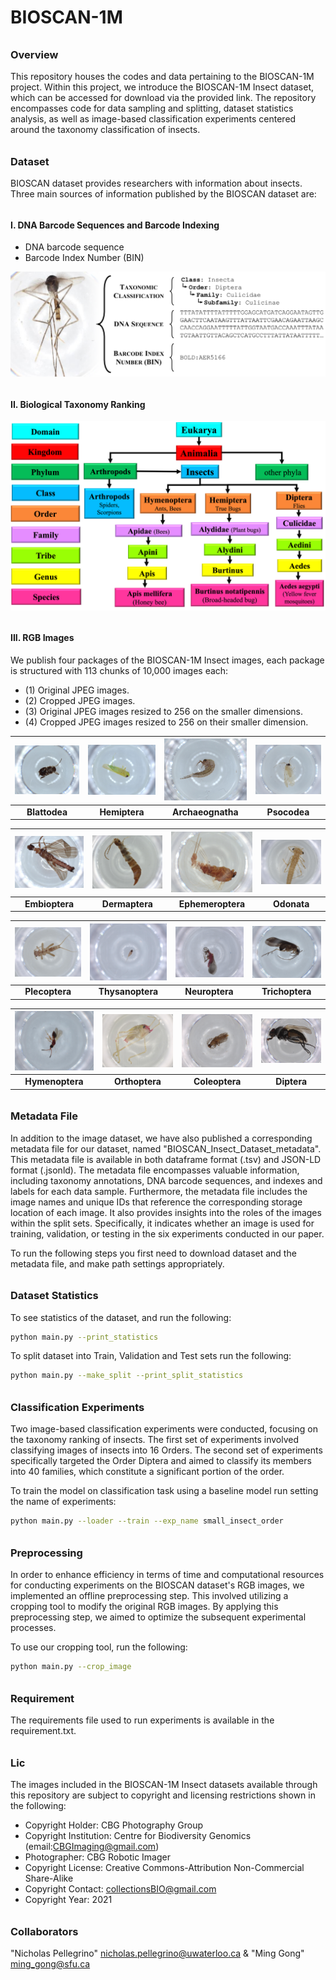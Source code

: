 # BIOSCAN-1M

###### <h3> Overview
This repository houses the codes and data pertaining to the BIOSCAN-1M project. 
Within this project, we introduce the BIOSCAN-1M Insect dataset, which can be accessed 
for download via the provided link. The repository encompasses code for data sampling and splitting, 
dataset statistics analysis, as well as image-based classification experiments centered around 
the taxonomy classification of insects. 
 
###### <h3> Dataset
BIOSCAN dataset provides researchers with information about insects. 
Three main sources of information published by the BIOSCAN dataset are: 

###### <h4> I. DNA Barcode Sequences and Barcode Indexing 
* DNA barcode sequence
* Barcode Index Number (BIN)

![Alt Text](dataset/bioscan_images/BIOSCAN_record.png)

###### <h4> II. Biological Taxonomy Ranking
![My Image](dataset/bioscan_images/taxonomy.png "Biological Taxonomy Ranking")

###### <h4> III. RGB Images 

We publish four packages of the BIOSCAN-1M Insect images, 
each package is structured with 113 chunks of 10,000 images each:
- (1) Original JPEG images.
- (2) Cropped JPEG images.
- (3) Original JPEG images resized to 256 on the smaller dimensions.
- (4) Cropped JPEG images resized to 256 on their smaller dimension.

<div align="center">

| <img src="dataset/bioscan_images/3995976_Blattodea.jpg" width="200px" class="image"> | <img src="dataset/bioscan_images/4049775_Hemiptera.jpg" width="200px" class="image"> | <img src="dataset/bioscan_images/4079301_Archaeognatha.jpg" width="200px" class="image"> | <img src="dataset/bioscan_images/4079804_Psocodea.jpg" width="200px" class="image"> |
|:---:|:---:|:---:|:---:|
| **Blattodea** | **Hemiptera** | **Archaeognatha** | **Psocodea** |

| <img src="dataset/bioscan_images/4091453_Embioptera.jpg" width="200px" class="image"> | <img src="dataset/bioscan_images/4273164_Dermaptera.jpg" width="200px" class="image"> | <img src="dataset/bioscan_images/4279962_Ephemeroptera.jpg" width="200px" class="image"> | <img src="dataset/bioscan_images/4284053_Odonata.jpg" width="200px" class="image"> |
|:---:|:---:|:---:|:---:|
| **Embioptera** | **Dermaptera** | **Ephemeroptera** | **Odonata** |

| <img src="dataset/bioscan_images/4285466_Plecoptera.jpg" width="200px" class="image"> | <img src="dataset/bioscan_images/5071176_Thysanoptera.jpg" width="200px" class="image"> | <img src="dataset/bioscan_images/5131549_Neuroptera.jpg" width="200px" class="image"> | <img src="dataset/bioscan_images/5154627_Trichoptera.jpg" width="200px" class="image"> |
|:---:|:---:|:---:|:---:|
| **Plecoptera** | **Thysanoptera** | **Neuroptera** | **Trichoptera** |

| <img src="dataset/bioscan_images/5189695_Hymenoptera.jpg" width="200px" class="image"> | <img src="dataset/bioscan_images/5321820_Orthoptera.jpg" width="200px" class="image"> | <img src="dataset/bioscan_images/5580278_Coleoptera.jpg" width="200px" class="image"> | <img src="dataset/bioscan_images/BIOUG71614-E03_Diptera.jpg" width="200px" class="image"> |
|:---:|:---:|:---:|:---:|
| **Hymenoptera** | **Orthoptera** | **Coleoptera** | **Diptera** |

</div>

###### <h3> Metadata File
In addition to the image dataset, we have also published a corresponding metadata file for our dataset, 
named "BIOSCAN_Insect_Dataset_metadata". This metadata file is available in both dataframe format (.tsv) 
and JSON-LD format (.jsonld). 
The metadata file encompasses valuable information, including taxonomy annotations, DNA barcode sequences, 
and indexes and labels for each data sample. Furthermore, the metadata file includes the image names and unique IDs 
that reference the corresponding storage location of each image. It also provides insights into the roles of the 
images within the split sets. Specifically, it indicates whether an image is used for training, validation, or 
testing in the six experiments conducted in our paper. 

To run the following steps you first need to download dataset and the metadata file, 
and make path settings appropriately.

###### <h3> Dataset Statistics
To see statistics of the dataset, and run the following:
```bash
python main.py --print_statistics 
``` 
 
To split dataset into Train, Validation and Test sets run the following:
```bash
python main.py --make_split --print_split_statistics
``` 
 
###### <h3> Classification Experiments
Two image-based classification experiments were conducted, focusing on the taxonomy ranking of insects. 
The first set of experiments involved classifying images of insects into 16 Orders. 
The second set of experiments specifically targeted the Order Diptera and 
aimed to classify its members into 40 families, which constitute a significant portion of the order.

To train the model on classification task using a baseline model run setting the name of experiments:
```bash
python main.py --loader --train --exp_name small_insect_order
``` 

###### <h3> Preprocessing
In order to enhance efficiency in terms of time and computational resources for conducting experiments 
on the BIOSCAN dataset's RGB images, we implemented an offline preprocessing step. This involved utilizing 
a cropping tool to modify the original RGB images. 
By applying this preprocessing step, we aimed to optimize the subsequent experimental processes.


To use our cropping tool, run the following:


```bash
python main.py --crop_image
``` 


###### <h3> Requirement 
The requirements file used to run experiments is available in the requirement.txt.
  

###### <h3> Lic 
The images included in the BIOSCAN-1M Insect datasets available through this repository are subject to copyright 
and licensing restrictions shown in the following:

 - Copyright Holder: CBG Photography Group
 - Copyright Institution: Centre for Biodiversity Genomics (email:CBGImaging@gmail.com)
 - Photographer: CBG Robotic Imager
 - Copyright License: Creative Commons-Attribution Non-Commercial Share-Alike
 - Copyright Contact: collectionsBIO@gmail.com
 - Copyright Year: 2021

###### <h3> Collaborators
"Nicholas Pellegrino" <nicholas.pellegrino@uwaterloo.ca> & "Ming Gong" <ming_gong@sfu.ca>  

 

 

 

